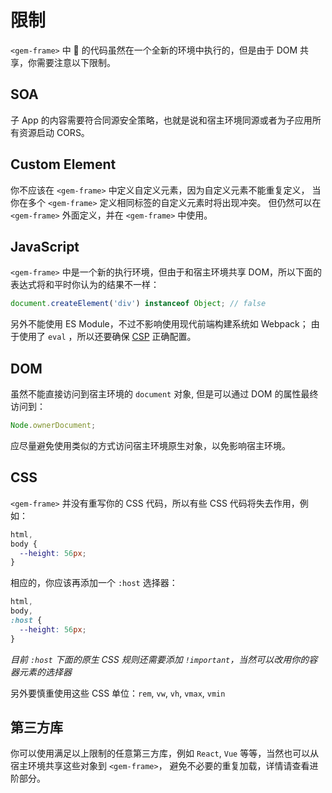 # 限制

`<gem-frame>` 中  的代码虽然在一个全新的环境中执行的，但是由于 DOM 共享，你需要注意以下限制。

## SOA

子 App 的内容需要符合同源安全策略，也就是说和宿主环境同源或者为子应用所有资源启动 CORS。

## Custom Element

你不应该在 `<gem-frame>` 中定义自定义元素，因为自定义元素不能重复定义，
当你在多个 `<gem-frame>` 定义相同标签的自定义元素时将出现冲突。
但仍然可以在 `<gem-frame>` 外面定义，并在 `<gem-frame>` 中使用。

## JavaScript

`<gem-frame>` 中是一个新的执行环境，但由于和宿主环境共享 DOM，所以下面的表达式将和平时你认为的结果不一样：

```js
document.createElement('div') instanceof Object; // false
```

另外不能使用 ES Module，不过不影响使用现代前端构建系统如 Webpack；
由于使用了 `eval` ，所以还要确保 [CSP](https://developer.mozilla.org/en-US/docs/Web/HTTP/Headers/Content-Security-Policy/script-src) 正确配置。

## DOM

虽然不能直接访问到宿主环境的 `document` 对象, 但是可以通过 DOM 的属性最终访问到：

```js
Node.ownerDocument;
```

应尽量避免使用类似的方式访问宿主环境原生对象，以免影响宿主环境。

## CSS

`<gem-frame>` 并没有重写你的 CSS 代码，所以有些 CSS 代码将失去作用，例如：

```css
html,
body {
  --height: 56px;
}
```

相应的，你应该再添加一个 `:host` 选择器：

```css
html,
body,
:host {
  --height: 56px;
}
```

_目前 `:host` 下面的原生 CSS 规则还需要添加 `!important`，当然可以改用你的容器元素的选择器_

另外要慎重使用这些 CSS 单位：`rem`, `vw`, `vh`, `vmax`, `vmin`

## 第三方库

你可以使用满足以上限制的任意第三方库，例如 `React`, `Vue` 等等，当然也可以从宿主环境共享这些对象到 `<gem-frame>`，
避免不必要的重复加载，详情请查看进阶部分。